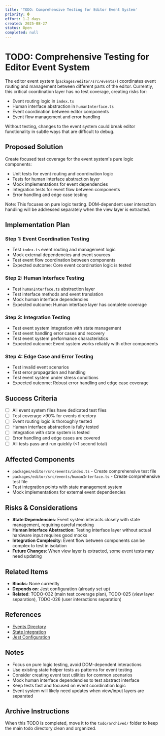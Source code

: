 ```yaml
---
title: 'TODO: Comprehensive Testing for Editor Event System'
priority: �
effort: 1-2 days
created: 2025-08-27
status: Open
completed: null
---
```


# TODO: Comprehensive Testing for Editor Event System

The editor event system (`packages/editor/src/events/`) coordinates event routing and management between different parts of the editor. Currently, this critical coordination layer has no test coverage, creating risks for:

- Event routing logic in `index.ts`
- Human interface abstraction in `humanInterface.ts`
- Event coordination between editor components
- Event flow management and error handling

Without testing, changes to the event system could break editor functionality in subtle ways that are difficult to debug.

## Proposed Solution

Create focused test coverage for the event system's pure logic components:
- Unit tests for event routing and coordination logic
- Tests for human interface abstraction layer
- Mock implementations for event dependencies
- Integration tests for event flow between components
- Error handling and edge case testing

Note: This focuses on pure logic testing. DOM-dependent user interaction handling will be addressed separately when the view layer is extracted.

## Implementation Plan

### Step 1: Event Coordination Testing
- Test `index.ts` event routing and management logic
- Mock external dependencies and event sources
- Test event flow coordination between components
- Expected outcome: Core event coordination logic is tested

### Step 2: Human Interface Testing
- Test `humanInterface.ts` abstraction layer
- Test interface methods and event translation
- Mock human interface dependencies
- Expected outcome: Human interface layer has complete coverage

### Step 3: Integration Testing
- Test event system integration with state management
- Test event handling error cases and recovery
- Test event system performance characteristics
- Expected outcome: Event system works reliably with other components

### Step 4: Edge Case and Error Testing
- Test invalid event scenarios
- Test error propagation and handling
- Test event system under stress conditions
- Expected outcome: Robust error handling and edge case coverage

## Success Criteria

- [ ] All event system files have dedicated test files
- [ ] Test coverage >90% for events directory
- [ ] Event routing logic is thoroughly tested
- [ ] Human interface abstraction is fully tested
- [ ] Integration with state system is tested
- [ ] Error handling and edge cases are covered
- [ ] All tests pass and run quickly (<1 second total)

## Affected Components

- `packages/editor/src/events/index.ts` - Create comprehensive test file
- `packages/editor/src/events/humanInterface.ts` - Create comprehensive test file
- Test integration points with state management system
- Mock implementations for external event dependencies

## Risks & Considerations

- **State Dependencies**: Event system interacts closely with state management, requiring careful mocking
- **Human Interface Abstraction**: Testing interface layer without actual hardware input requires good mocks
- **Integration Complexity**: Event flow between components can be complex to test in isolation
- **Future Changes**: When view layer is extracted, some event tests may need updating

## Related Items

- **Blocks**: None currently
- **Depends on**: Jest configuration (already set up)
- **Related**: TODO-032 (main test coverage plan), TODO-025 (view layer separation), TODO-026 (user interactions separation)

## References

- [Events Directory](packages/editor/src/events/)
- [State Integration](packages/editor/src/state/)
- [Jest Configuration](packages/editor/jest.config.js)

## Notes

- Focus on pure logic testing, avoid DOM-dependent interactions
- Use existing state helper tests as patterns for event testing
- Consider creating event test utilities for common scenarios
- Mock human interface dependencies to test abstract interface
- Keep tests fast and focused on event coordination logic
- Event system will likely need updates when view/input layers are separated

## Archive Instructions

When this TODO is completed, move it to the `todo/archived/` folder to keep the main todo directory clean and organized.
